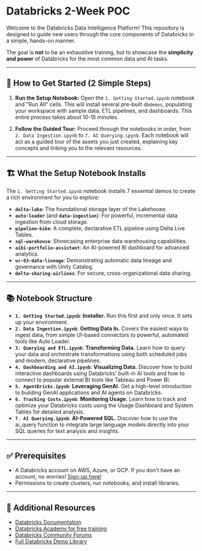 # Databricks 2-Week POC

Welcome to the Databricks Data Intelligence Platform! This repository is designed to guide new users through the core components of Databricks in a simple, hands-on manner.

The goal is **not** to be an exhaustive training, but to showcase the **simplicity and power** of Databricks for the most common data and AI tasks.

---

## 🚀 How to Get Started (2 Simple Steps)

1. **Run the Setup Notebook:** Open the `1. Getting Started.ipynb` notebook and "Run All" cells. This will install several pre-built `dbdemos`, populating your workspace with sample data, ETL pipelines, and dashboards. This entire process takes about 10-15 minutes.

2. **Follow the Guided Tour:** Proceed through the notebooks in order, from `2. Data Ingestion.ipynb` to `7. AI Querying.ipynb`. Each notebook will act as a guided tour of the assets you just created, explaining key concepts and linking you to the relevant resources.

---

## 🏗️ What the Setup Notebook Installs

The `1. Getting Started.ipynb` notebook installs 7 essential demos to create a rich environment for you to explore:

* **`delta-lake`**: The foundational storage layer of the Lakehouse.
* **`auto-loader`** (and **`data-ingestion`**): For powerful, incremental data ingestion from cloud storage.
* **`pipeline-bike`**: A complete, declarative ETL pipeline using Delta Live Tables.
* **`sql-warehouse`**: Showcasing enterprise data warehousing capabilities.
* **`aibi-portfolio-assistant`**: An AI-powered BI dashboard for advanced analytics.
* **`uc-03-data-lineage`**: Demonstrating automatic data lineage and governance with Unity Catalog.
* **`delta-sharing-airlines`**: For secure, cross-organizational data sharing.

---

## 📚 Notebook Structure

* **`1. Getting Started.ipynb`**: **Installer.** Run this first and only once. It sets up your environment.
* **`2. Data Ingestion.ipynb`**: **Getting Data In.** Covers the easiest ways to ingest data, from simple UI-based connectors to powerful, automated tools like Auto Loader.
* **`3. Querying and ETL.ipynb`**: **Transforming Data.** Learn how to query your data and orchestrate transformations using both scheduled jobs and modern, declarative pipelines.
* **`4. Dashboarding and AI.ipynb`**: **Visualizing Data.** Discover how to build interactive dashboards using Databricks' built-in AI tools and how to connect to popular external BI tools like Tableau and Power BI.
* **`5. AgentBricks.ipynb`**: **Leveraging GenAI.** Get a high-level introduction to building GenAI applications and AI agents on Databricks.
* **`6. Tracking Costs.ipynb`**: **Monitoring Usage.** Learn how to track and optimize your Databricks costs using the Usage Dashboard and System Tables for detailed analysis.
* **`7. AI Querying.ipynb`**: **AI-Powered SQL.** Discover how to use the ai_query function to integrate large language models directly into your SQL queries for text analysis and insights.

---

## ✅ Prerequisites

* A Databricks account on AWS, Azure, or GCP. If you don't have an account, no worries! [Sign-up here!](https://signup.databricks.com/)
* Permissions to create clusters, run notebooks, and install libraries.

---

## 📖 Additional Resources

* [Databricks Documentation](https://docs.databricks.com/)
* [Databricks Academy for free training](https://academy.databricks.com/)
* [Databricks Community Forums](https://community.databricks.com/)
* [Full Databricks Demo Library](https://www.databricks.com/resources/demos/library)